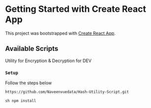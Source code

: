 # Getting Started with Create React App

This project was bootstrapped with [Create React App](https://github.com/facebook/create-react-app).

## Available Scripts

Utility for Encryption & Decryption for DEV

### `Setup`
Follow the steps below
```sh
https://github.com/Naveenvuedata/Hash-Utility-Script.git
```

```sh npm install```
